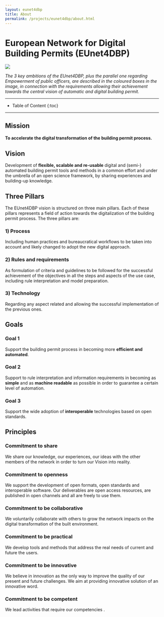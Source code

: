 ```yaml
---
layout: eunet4dbp
title: About
permalink: /projects/eunet4dbp/about.html
---
```




<h1>European Network for Digital Building Permits (EUnet4DBP)</h1>


<div class="row">
  <div class="col-sm-12 col-xs-12"><img class="img-responsive" src="{{ "/projects/eunet4dbp/img/VAR.png" }}" style="max-height: 300px"></div>
</div>

*The 3 key ambitions of the EUnet4DBP, plus the parallel one regarding Empowerment of public officers, are described in the coloured boxes in the image, in connection with the requirements allowing their achievement towards the central vision of automatic and digital building permit.*
- - -

* Table of Content
{:toc}

- - -

## Mission

#### To accelerate the digital transformation of the building permit process.

## Vision

Development of **flexible, scalable and re-usable** digital and (semi-) automated building permit tools and methods in a common effort and under the umbrella of an open science framework, by sharing experiences and building-up knowledge.  



## Three Pillars

The EUnet4DBP vision is structured on three main pillars. Each of these pillars represents a field of action towards the digitalization of the building permit process. The three pillars are:

### 1) Process

Including human practices and bureaucratical workflows to be taken into account and likely changed to adopt the new digital approach. 

### 2) Rules and requirements

As formulation of criteria and guidelines to be followed for the successful achievement of the objectives in all the steps and aspects of the use case, including rule interpretation and model preparation.

### 3) Technology

Regarding any aspect related and allowing the successful implementation of the previous ones.


## Goals

### Goal 1

Support the building permit process in becoming more **efficient and automated**.

### Goal 2

Support to rule interpretation and information requirements in becoming as **simple** and as **machine readable** as possible in order to guarantee a certain level of automation.

### Goal 3

Support the wide adoption of **interoperable** technologies based on open standards.

## Principles

### Commitment to share

We share our knowledge, our experiences, our ideas with the other members of the network in order to turn our Vision into reality. 

### Commitment to openness

We support the development of open formats, open standards and interoperable software. Our deliverables are open access resources, are published in open channels and all are freely to use them. 

### Commitment to be collaborative

We voluntarily collaborate with others to grow the network impacts on the digital transformation of the built environment. 

### Commitment to be practical

We develop tools and methods that address the real needs of current and future the users. 

### Commitment to be innovative

We believe in innovation as the only way to improve the quality of our present and future challenges. We aim at providing innovative solution of an innovative word. 

### Commitment to be competent

We lead activities that require our competencies .
